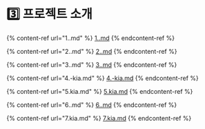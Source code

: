 # 3️⃣ 프로젝트 소개

{% content-ref url="1..md" %}
[1..md](1..md)
{% endcontent-ref %}

{% content-ref url="2..md" %}
[2..md](2..md)
{% endcontent-ref %}

{% content-ref url="3..md" %}
[3..md](3..md)
{% endcontent-ref %}

{% content-ref url="4.-kia.md" %}
[4.-kia.md](4.-kia.md)
{% endcontent-ref %}

{% content-ref url="5.kia.md" %}
[5.kia.md](5.kia.md)
{% endcontent-ref %}

{% content-ref url="6..md" %}
[6..md](6..md)
{% endcontent-ref %}

{% content-ref url="7.kia.md" %}
[7.kia.md](7.kia.md)
{% endcontent-ref %}

